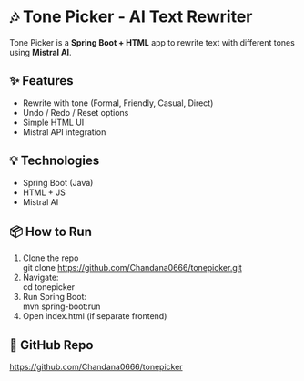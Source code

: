 # 🎶 Tone Picker - AI Text Rewriter

Tone Picker is a **Spring Boot + HTML** app to rewrite text with different tones using **Mistral AI**.

## ✨ Features
- Rewrite with tone (Formal, Friendly, Casual, Direct)
- Undo / Redo / Reset options
- Simple HTML UI
- Mistral API integration

## 💡 Technologies
- Spring Boot (Java)
- HTML + JS
- Mistral AI

## 📦 How to Run
1. Clone the repo  
   git clone https://github.com/Chandana0666/tonepicker.git  
2. Navigate:  
   cd tonepicker  
3. Run Spring Boot:  
   mvn spring-boot:run  
4. Open index.html (if separate frontend)

## 🔗 GitHub Repo
https://github.com/Chandana0666/tonepicker

